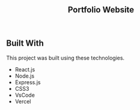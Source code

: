 <h2 align="center">
  Portfolio Website<br/>

</h2>
<div align="center">

</div>

<br/>

<center>



</center>



## Built With


This project was built using these technologies.

- React.js
- Node.js
- Express.js
- CSS3
- VsCode
- Vercel



